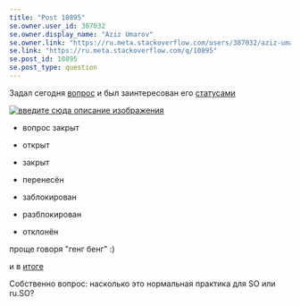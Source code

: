 ```yaml
---
title: "Post 10895"
se.owner.user_id: 387032
se.owner.display_name: "Aziz Umarov"
se.owner.link: "https://ru.meta.stackoverflow.com/users/387032/aziz-umarov"
se.link: "https://ru.meta.stackoverflow.com/q/10895"
se.post_id: 10895
se.post_type: question
---
```

<p>Задал сегодня <a href="https://ru.meta.stackoverflow.com/questions/10892/%D0%91%D1%83%D0%B4%D0%B5%D1%82-%D0%BB%D0%B8-async-await-%D0%B2-java">вопрос</a> и был заинтересован его <a href="https://ru.meta.stackoverflow.com/posts/10892/revisions">статусами</a></p>
<p><a href="https://i.stack.imgur.com/qNBmt.png" rel="nofollow noreferrer"><img src="https://i.stack.imgur.com/qNBmt.png" alt="введите сюда описание изображения" /></a></p>
<ul>
<li><p>вопрос закрыт</p>
</li>
<li><p>открыт</p>
</li>
<li><p>закрыт</p>
</li>
<li><p>перенесён</p>
</li>
<li><p>заблокирован</p>
</li>
<li><p>разблокирован</p>
</li>
<li><p>отклонён</p>
</li>
</ul>
<p>проще говоря &quot;генг бенг&quot;  :)</p>
<p>и в <a href="https://ru.stackoverflow.com/questions/1183831/%D0%91%D1%83%D0%B4%D0%B5%D1%82-%D0%BB%D0%B8-async-await-%D0%B2-java">итоге</a></p>
<p>Собственно вопрос: насколько это нормальная практика для SO или ru.SO?</p>
